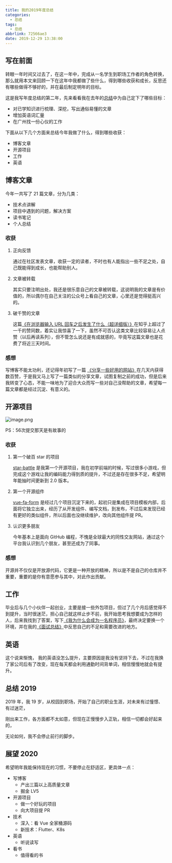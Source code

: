 ```yaml
---
title: 我的2019年度总结
categories:
  - 总结
tags:
  - 总结
abbrlink: 72566ae3
date: 2019-12-29 13:38:00
---
```


## 写在前面

转眼一年时间又过去了，在这一年中，完成从一名学生到职场工作者的角色转换，那么就用本文来回顾一下在这年中我都做了些什么，得到哪些收获和成长，反思还有哪些做得不够好的，并在最后制定明年的目标。

这是我写年度总结的第二年，先来看看我在去年的[总结](https://4ark.me/posts/2019-年终总结/)中为自己定下了哪些目标：

- 对已学知识进行梳理、深挖，写出通俗易懂的文章
- 增加英语词汇量
- 在广州找一份心仪的工作

下面从以下几个方面来总结今年我做了什么，得到哪些收获：

- 博客文章
- 开源项目
- 工作
- 英语

## 博客文章

今年一共写了 21 篇文章，分为几类：

- 技术点讲解
- 项目中遇到的问题，解决方案
- 读书笔记
- 个人总结

### 收获

1. 正向反馈

   通过在社区发表文章，收获一定的读者，不时也有人能指出一些不足之处，自己既能得到成长，也能帮助别人。

2. 文章被转载

   其实只要注明出处，我还是很乐意自己的文章被转载，这说明我的文章是有价值的，所以偶尔在自己关注的公众号上看自己的文章，心里还是觉得挺高兴的。

3. 破千赞的文章

   这篇[《在浏览器输入 URL 回车之后发生了什么（超详细版）》](https://zhuanlan.zhihu.com/p/80551769)在知乎上超过了一千的赞同数，着实让我惊喜了一下，虽然不可否认这类文章比较容易让人点赞（以后再读系列），但不管怎么说还是有成就感的，毕竟写这篇文章也是花费了将近三天时间。

### 感想

写博客不能太功利，还记得年初写了一篇 [《分享一些好用的网站》](https://juejin.im/post/5c602ba6e51d457fc75f7d09)在几天内获得数百赞，于是我又马上写了一篇类似的分享文章，试图复制之前的成功，但是后来我转变了心态，不能一味地为了迎合大众而写一些对自己没帮助的文章，希望每一篇文章都是经过沉淀、有意义的。

## 开源项目

![image.png](https://i.loli.net/2019/12/28/6KnUbjgMZPkXLwe.png)

PS：56次提交那天是有故事的

### 收获

1. 第一个破百 star 的项目

   [star-battle](https://github.com/gd4Ark/star-battle) 是我第一个开源项目，我在初学前端的时候，写过很多小游戏，但完成这个游戏让我的编码能力得到质的提升，不过还是存在很多不足，希望明年能抽时间更新到 2.0 版本。

2. 第一个开源组件

   [vue-fa-form](https://github.com/gd4Ark/vue-fa-form) 是经过几个项目沉淀下来的，起初只是集成在项目模板内部，后面将它独立出来，经历了从开发组件、编写文档，到发布，不过后来发现已经有更好的类似组件，所以后面也没继续维护，改向其他组件提 PR。

3. 认识更多朋友

   今年基本上是面向 GitHub 编程，不愧是全球最大的同性交友网站，通过这个平台我认识到几个朋友，甚至还成为了同事。

### 感想

开源并不仅仅是开放源代码，它更是一种开放的精神，所以是不是自己的仓库并不重要，重要的是你有意愿参与其中，对此作出贡献。

## 工作

毕业后与几个小伙伴一起创业，主要是接一些外包项目，但过了几个月后感觉得不到提升，当时很迷茫，担心自己就这样止步不前，我开始思考我想要成为怎样的人，后来我找到了答案，写下[《我为什么会成为一名程序员》](https://4ark.me/posts/我为什么会成为一名程序员)，最终决定要换一个环境，并在我的[《面试总结》](https://4ark.me/posts/面试总结/)中反思自己的不足和需要改进的地方。

## 英语

这个说来惭愧， 我的英语没怎么提升，主要原因是我没有坚持下去，不过在我换了家公司后有了改变，现在每天都会利用通勤时间背单词，相信慢慢地就会有提升。

## 总结 2019

2019 年，我 19 岁，从校园到职场，开始了自己的职业生涯，对未来有过憧憬、有过迷茫，

刚出来工作，各方面都不太如意，但现在正慢慢步入正轨，相信一切都会好起来的，

无论如何，我不会停止前行的脚步。

## 展望 2020

希望明年我能保持现在的习惯，不要停止在舒适区，更具体一点：

- 写博客
  - 产出三篇以上高质量文章
  - 掘金 LV5
- 开源项目
  - 做一个好玩的项目
  - 向大项目提 PR
- 技术
  - 深入：看 Vue 全家桶源码
  - 新技术：Flutter、K8s
- 英语
  - 听说读写
- 看书
  - 值得看的书

